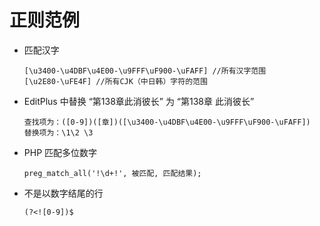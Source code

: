 # 正则范例

- 匹配汉字
  ```
  [\u3400-\u4DBF\u4E00-\u9FFF\uF900-\uFAFF] //所有汉字范围
  [\u2E80-\uFE4F] //所有CJK（中日韩）字符的范围
  ```
- EditPlus 中替换 “第138章此消彼长” 为 “第138章 此消彼长”
  ```
  查找项为：([0-9])([章])([\u3400-\u4DBF\u4E00-\u9FFF\uF900-\uFAFF])
  替换项为：\1\2 \3
  ```
- PHP 匹配多位数字
  ```
  preg_match_all('!\d+!', 被匹配, 匹配结果);
  ```
- 不是以数字结尾的行
  ```
  (?<![0-9])$
  ```

